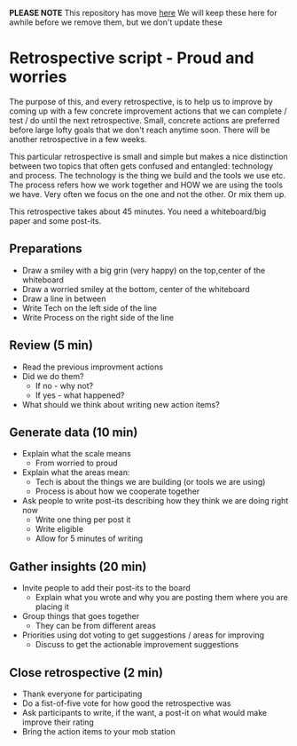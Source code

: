 **PLEASE NOTE** This repository has move [here](https://appliedtechnology.github.io/retros/)
We will keep these here for awhile before we remove them, but we don't update these

# Retrospective script - Proud and worries

The purpose of this, and every retrospective, is to help us to improve by coming up with a few concrete improvement actions that we can complete / test / do until the next retrospective.  Small, concrete actions are preferred before large lofty goals that we don't reach anytime soon. There will be another retrospective in a few weeks.

This particular retrospective is small and simple but makes a nice distinction between two topics that often gets confused and entangled: technology and process. The technology is the thing we build and the tools we use etc. The process refers how we work together and HOW we are using the tools we have. Very often we focus on the one and not the other. Or mix them up.

This retrospective takes about 45 minutes. You need a whiteboard/big paper and some post-its.

## Preparations

* Draw a smiley with a big grin (very happy) on the top,center of the whiteboard
* Draw a worried smiley at the bottom, center of the whiteboard
* Draw a line in between
* Write Tech on the left side of the line
* Write Process on the right side of the line

## Review (5 min)

- Read the previous improvment actions
- Did we do them?
  - If no - why not?
  - If yes - what happened?
- What should we think about writing new action items?

## Generate data (10 min)

* Explain what the scale means
  * From worried to proud
* Explain what the areas mean:
  * Tech is about the things we are building (or tools we are using)
  * Process is about how we cooperate together
* Ask people to write post-its describing how they think we are doing right now
  * Write one thing per post it
  * Write eligible
  * Allow for 5 minutes of writing

## Gather insights (20 min)

* Invite people to add their post-its to the board
  * Explain what you wrote and why you are posting them where you are placing it
* Group things that goes together
  * They can be from different areas
* Priorities using dot voting to get suggestions / areas for improving
  * Discuss to get the actionable improvement suggestions

## Close retrospective (2 min)

- Thank everyone for participating
- Do a fist-of-five vote for how good the retrospective was
- Ask participants to write, if the want, a post-it on what would make improve their rating
- Bring the action items to your mob station